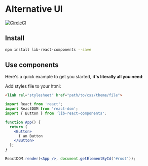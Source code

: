 # Alternative UI
[![CircleCI](https://circleci.com/gh/PeculiarVentures/react-components.svg?style=svg&circle-token=e09e288d212560eb0fc4a250a0d9c05394df2c3b)](https://circleci.com/gh/PeculiarVentures/react-components)

## Install
```bash
npm install lib-react-components --save
```

## Use components
Here's a quick example to get you started, **it's literally all you need**:

Add styles file to your html:
```html
<link rel="stylesheet" href="path/to/css/theme/file">
```

```jsx
import React from 'react';
import ReactDOM from 'react-dom';
import { Button } from 'lib-react-components';

function App() {
  return (
    <Button>
      I am Button
    </Button>
  );
}

ReactDOM.render(<App />, document.getElementById('#root'));
```
